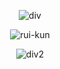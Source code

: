 <div align="center">

![div](https://64.media.tumblr.com/b91082e7b8e384662f323af6f6229b30/869370082876b2b8-43/s1280x1920/25b3471ced680af5f76ce8af6164bc6144e0ac7e.pnj)

![rui-kun](https://64.media.tumblr.com/d0d71c65b80074cc5f0af5fe93d40871/869370082876b2b8-d6/s640x960/1651b6f70b58cb0980a7cb10bba4c6c45226d8a1.pnj)

![div2](https://64.media.tumblr.com/7103b923719ff09232d320f6298ec795/e46e33158939ba6d-b0/s2048x3072/dc2fd6db217c794a0f3c45352d07662c553dd1e1.pnj)
